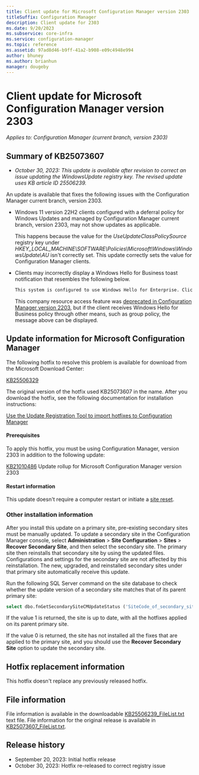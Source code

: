 ```yaml
---
title: Client update for Microsoft Configuration Manager version 2303
titleSuffix: Configuration Manager
description: Client update for 2303
ms.date: 9/20/2023
ms.subservice: core-infra
ms.service: configuration-manager
ms.topic: reference
ms.assetid: 97ad8d46-b9ff-41a2-b908-e09c4948e994
author: bhuney
ms.author: brianhun
manager: dougeby
---
```


# Client update for Microsoft Configuration Manager version 2303

*Applies to: Configuration Manager (current branch, version 2303)*
## Summary of KB25073607

- *October 30, 2023: This update is available after revision to correct an issue updating the WindowsUpdate registry key. The revised update uses KB article ID 25506239.*



An update is available that fixes the following issues with the Configuration Manager current branch, version 2303.

- Windows 11 version 22H2 clients configured with a deferral policy for Windows Updates and managed by Configuration Manager current branch, version 2303, may not show updates as applicable.

   This happens because the value for the *UseUpdateClassPolicySource* registry key under *HKEY_LOCAL_MACHINE\SOFTWARE\Policies\Microsoft\Windows\WindowsUpdate\AU* isn't correctly set. This update correctly sets the value for Configuration Manager clients. 

<!-- 25150421 -->
- Clients may incorrectly display a Windows Hello for Business toast notification that resembles the following below.

   ```md
   This system is configured to use Windows Hello for Enterprise. Click here to configure your PIN
   ```
   This company resource access feature was [deprecated in Configuration Manager version 2203](../../protect/deploy-use/windows-hello-for-business-settings.md), but if the client receives Windows Hello for Business policy through other means, such as group policy, the message above can be displayed.

## Update information for Microsoft  Configuration Manager
The following hotfix to resolve this problem is available for download from the Microsoft Download Center:

[KB25506329](https://aka.ms/KB25506239_Payload)

The original version of the hotfix used KB25073607 in the name.
After you download the hotfix, see the following documentation for installation instructions:

[Use the Update Registration Tool to import hotfixes to Configuration Manager](../../core/servers/manage/use-the-update-registration-tool-to-import-hotfixes.md)

#### Prerequisites
To apply this hotfix, you must be using Configuration Manager, version 2303 in addition to the following update:

[KB21010486](./21010486.md) Update rollup for Microsoft Configuration Manager version 2303

#### Restart information
This update doesn't require a computer restart or initiate a [site reset](../../core/servers/manage/modify-your-infrastructure.md#bkmk_reset).

### Other installation information
After you install this update on a primary site, pre-existing secondary sites must be manually updated. To update a secondary site in the Configuration Manager console, select **Administration** > **Site Configuration** > **Sites** >  **Recover Secondary Site**, and then select the secondary site. The primary site then reinstalls that secondary site by using the updated files. Configurations and settings for the secondary site are not affected by this reinstallation. The new, upgraded, and reinstalled secondary sites under that primary site automatically receive this update.

Run the following SQL Server command on the site database to check whether the update version of a secondary site matches that of its parent primary site:
   ```sql
   select dbo.fnGetSecondarySiteCMUpdateStatus ('SiteCode_of_secondary_site')
   ```
If the value 1 is returned, the site is up to date, with all the hotfixes applied on its parent primary site.

If the value 0 is returned, the site has not installed all the fixes that are applied to the primary site, and you should use the **Recover Secondary Site** option to update the secondary site.

## Hotfix replacement information
This hotfix doesn't replace any previously released hotfix.

## File information
File information is available in the downloadable [KB25506239_FileList.txt](https://aka.ms/KB25506239_FileList) text file. File information for the original release is available in [KB25073607_FileList.txt](https://aka.ms/KB25073607_FileList).

## Release history
- September 20, 2023: Initial hotfix release
- October 30, 2023: Hotfix re-released to correct registry issue
